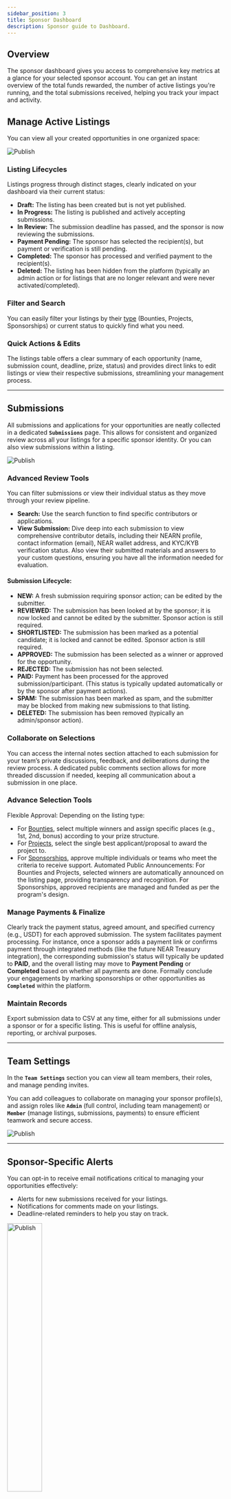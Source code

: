 ```yaml
---
sidebar_position: 3
title: Sponsor Dashboard
description: Sponsor guide to Dashboard.
---
```


## Overview

The sponsor dashboard gives you access to comprehensive key metrics at a glance for your selected sponsor account. You can get an instant overview of the total funds rewarded, the number of active listings you're running, and the total submissions received, helping you track your impact and activity.

## Manage Active Listings

You can view all your created opportunities in one organized space:

<div class="screenshot">
<img alt="Publish" src="/img/sponsor/dashboard.png" />
</div>

### Listing Lifecycles

Listings progress through distinct stages, clearly indicated on your dashboard via their current status:
- **Draft:** The listing has been created but is not yet published.
- **In Progress:** The listing is published and actively accepting submissions.
- **In Review:** The submission deadline has passed, and the sponsor is now reviewing the submissions.
- **Payment Pending:** The sponsor has selected the recipient(s), but payment or verification is still pending.
- **Completed:** The sponsor has processed and verified payment to the recipient(s).
- **Deleted:** The listing has been hidden from the platform (typically an admin action or for listings that are no longer relevant and were never activated/completed).

### Filter and Search

You can easily filter your listings by their [type](../opportunities.md) (Bounties, Projects, Sponsorships) or current status to quickly find what you need.

### Quick Actions & Edits

The listings table offers a clear summary of each opportunity (name, submission count, deadline, prize, status) and provides direct links to edit listings or view their respective submissions, streamlining your management process.

---

## Submissions

All submissions and applications for your opportunities are neatly collected in a dedicated **`Submissions`** page. This allows for consistent and organized review across all your listings for a specific sponsor identity. Or you can also view submissions within a listing.

<div class="screenshot">
<img alt="Publish" src="/img/sponsor/submissions.png" />
</div>

### Advanced Review Tools

You can filter submissions or view their individual status as they move through your review pipeline.

- **Search:** Use the search function to find specific contributors or applications.
- **View Submission:** Dive deep into each submission to view comprehensive contributor details, including their NEARN profile, contact information (email), NEAR wallet address, and KYC/KYB verification status. Also view their submitted materials and answers to your custom questions, ensuring you have all the information needed for evaluation.

#### Submission Lifecycle:
- **NEW:** A fresh submission requiring sponsor action; can be edited by the submitter.
- **REVIEWED:** The submission has been looked at by the sponsor; it is now locked and cannot be edited by the submitter. Sponsor action is still required.
- **SHORTLISTED:** The submission has been marked as a potential candidate; it is locked and cannot be edited. Sponsor action is still required.
- **APPROVED:** The submission has been selected as a winner or approved for the opportunity.
- **REJECTED:** The submission has not been selected.
- **PAID:** Payment has been processed for the approved submission/participant. (This status is typically updated automatically or by the sponsor after payment actions).
- **SPAM:** The submission has been marked as spam, and the submitter may be blocked from making new submissions to that listing.
- **DELETED:** The submission has been removed (typically an admin/sponsor action).

### Collaborate on Selections

You can access the internal notes section attached to each submission for your team’s private discussions, feedback, and deliberations during the review process.
A dedicated public comments section allows for more threaded discussion if needed, keeping all communication about a submission in one place.

### Advance Selection Tools

Flexible Approval: Depending on the listing type:
- For [Bounties](../opportunities.md#bounties), select multiple winners and assign specific places (e.g., 1st, 2nd, bonus) according to your prize structure.
- For [Projects](../opportunities.md#projects), select the single best applicant/proposal to award the project to.
- For [Sponsorships](../opportunities.md#sponsorships), approve multiple individuals or teams who meet the criteria to receive support.
Automated Public Announcements: For Bounties and Projects, selected winners are automatically announced on the listing page, providing transparency and recognition. For Sponsorships, approved recipients are managed and funded as per the program's design.

### Manage Payments & Finalize

Clearly track the payment status, agreed amount, and specified currency (e.g., USDT) for each approved submission.
The system facilitates payment processing. For instance, once a sponsor adds a payment link or confirms payment through integrated methods (like the future NEAR Treasury integration), the corresponding submission's status will typically be updated to **PAID**, and the overall listing may move to **Payment Pending** or **Completed** based on whether all payments are done.
Formally conclude your engagements by marking sponsorships or other opportunities as **`Completed`** within the platform.

### Maintain Records

Export submission data to CSV at any time, either for all submissions under a sponsor or for a specific listing. This is useful for offline analysis, reporting, or archival purposes.

---

## Team Settings

In the **`Team Settings`** section you can view all team members, their roles, and manage pending invites.

You can add colleagues to collaborate on managing your sponsor profile(s), and assign roles like **`Admin`** (full control, including team management) or **`Member`** (manage listings, submissions, payments) to ensure efficient teamwork and secure access.

<div class="screenshot">
<img alt="Publish" src="/img/sponsor/team-manage.png" />
</div>

---

## Sponsor-Specific Alerts

You can opt-in to receive email notifications critical to managing your opportunities effectively:
- Alerts for new submissions received for your listings.
- Notifications for comments made on your listings.
- Deadline-related reminders to help you stay on track.

<div class="screenshot">
<img alt="Publish" src="/img/sponsor/email.png" width="40%" />
</div>
